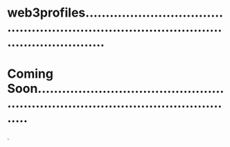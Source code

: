 # web3profiles...............................................................................................................
# Coming Soon........................................................................................................
.
